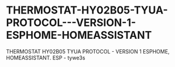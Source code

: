 # THERMOSTAT-HY02B05-TYUA-PROTOCOL---VERSION-1-ESPHOME-HOMEASSISTANT
THERMOSTAT HY02B05 TYUA PROTOCOL - VERSION 1 ESPHOME, HOMEASSISTANT. ESP - tywe3s
